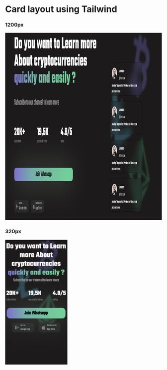 # Сard layout using Tailwind

### 1200px

<img src="src/img/layout.png" width="1100" height="600">

### 320px

<img src="src/img/layout-mini.png" width="200" height="400">
